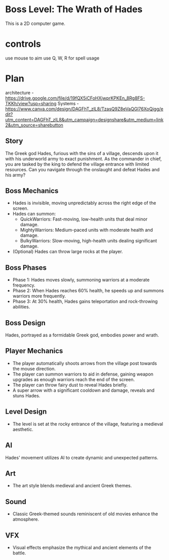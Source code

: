 # Boss Level: The Wrath of Hades
This is a 2D computer game.
# controls
use mouse to aim
use Q, W, R for spell usage

# Plan
architecture - https://drive.google.com/file/d/19fQX5iCFoHXjwprKPKEn_8Rg8FS-TKKh/view?usp=sharing 
Systems -      https://www.canva.com/design/DAGFhT_zlL8/TzasQ9Z8eVaQGl76XoQigg/edit?utm_content=DAGFhT_zlL8&utm_campaign=designshare&utm_medium=link2&utm_source=sharebutton
## Story
The Greek god Hades, furious with the sins of a village, descends upon it with his underworld army to exact punishment. As the commander in chief, you are tasked by the king to defend the village entrance with limited resources. Can you navigate through the onslaught and defeat Hades and his army?

## Boss Mechanics
- Hades is invisible, moving unpredictably across the right edge of the screen.
- Hades can summon:
  - QuickWarriors: Fast-moving, low-health units that deal minor damage.
  - MightyWarriors: Medium-paced units with moderate health and damage.
  - BulkyWarriors: Slow-moving, high-health units dealing significant damage.
- (Optional) Hades can throw large rocks at the player.

## Boss Phases
- Phase 1: Hades moves slowly, summoning warriors at a moderate frequency.
- Phase 2: When Hades reaches 60% health, he speeds up and summons warriors more frequently.
- Phase 3: At 30% health, Hades gains teleportation and rock-throwing abilities.

## Boss Design
Hades, portrayed as a formidable Greek god, embodies power and wrath.

## Player Mechanics
- The player automatically shoots arrows from the village post towards the mouse direction.
- The player can summon warriors to aid in defense, gaining weapon upgrades as enough warriors reach the end of the screen.
- The player can throw fairy dust to reveal Hades briefly.
- A super arrow with a significant cooldown and damage, reveals and stuns Hades.

## Level Design
- The level is set at the rocky entrance of the village, featuring a medieval aesthetic.

## AI
Hades' movement utilizes AI to create dynamic and unexpected patterns.

## Art
- The art style blends medieval and ancient Greek themes.

## Sound
- Classic Greek-themed sounds reminiscent of old movies enhance the atmosphere.

## VFX
- Visual effects emphasize the mythical and ancient elements of the battle.
